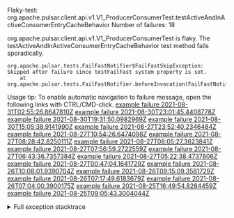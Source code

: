         
Flaky-test: org.apache.pulsar.client.api.v1.V1_ProducerConsumerTest.testActiveAndInActiveConsumerEntryCacheBehavior
Number of failures: 18

org.apache.pulsar.client.api.v1.V1_ProducerConsumerTest is flaky. The testActiveAndInActiveConsumerEntryCacheBehavior test method fails sporadically.

```
org.apache.pulsar.tests.FailFastNotifier$FailFastSkipException: Skipped after failure since testFailFast system property is set.
	at org.apache.pulsar.tests.FailFastNotifier.beforeInvocation(FailFastNotifier.java:88)

```

Usage tip: To enable automatic navigation to failure message, open the following links with CTRL/CMD-click.
[example failure 2021-08-31T02:55:26.8647810Z](https://github.com/apache/pulsar/runs/3468534483?check_suite_focus=true#step:9:643)
[example failure 2021-08-30T23:01:45.4408778Z](https://github.com/apache/pulsar/runs/3467152590?check_suite_focus=true#step:9:651)
[example failure 2021-08-30T19:31:50.0982969Z](https://github.com/apache/pulsar/runs/3465551342?check_suite_focus=true#step:9:655)
[example failure 2021-08-30T15:05:38.9141990Z](https://github.com/apache/pulsar/runs/3463119398?check_suite_focus=true#step:9:643)
[example failure 2021-08-27T23:52:40.2346484Z](https://github.com/apache/pulsar/runs/3447917315?check_suite_focus=true#step:9:643)
[example failure 2021-08-27T10:54:26.6474098Z](https://github.com/apache/pulsar/runs/3442314708?check_suite_focus=true#step:9:651)
[example failure 2021-08-27T08:28:42.8250111Z](https://github.com/apache/pulsar/runs/3441181162?check_suite_focus=true#step:9:643)
[example failure 2021-08-27T08:05:27.3623841Z](https://github.com/apache/pulsar/runs/3440980370?check_suite_focus=true#step:9:661)
[example failure 2021-08-27T07:56:59.2722559Z](https://github.com/apache/pulsar/runs/3440855241?check_suite_focus=true#step:9:643)
[example failure 2021-08-27T06:43:36.7357384Z](https://github.com/apache/pulsar/runs/3440456730?check_suite_focus=true#step:9:643)
[example failure 2021-08-27T05:22:38.4737806Z](https://github.com/apache/pulsar/runs/3440010388?check_suite_focus=true#step:9:651)
[example failure 2021-08-27T00:47:04.1641729Z](https://github.com/apache/pulsar/runs/3438608599?check_suite_focus=true#step:9:643)
[example failure 2021-08-26T10:08:01.9390704Z](https://github.com/apache/pulsar/runs/3431383943?check_suite_focus=true#step:9:643)
[example failure 2021-08-26T09:15:09.3581729Z](https://github.com/apache/pulsar/runs/3430942268?check_suite_focus=true#step:9:648)
[example failure 2021-08-26T07:17:49.6183679Z](https://github.com/apache/pulsar/runs/3429972501?check_suite_focus=true#step:9:640)
[example failure 2021-08-26T07:04:00.3900175Z](https://github.com/apache/pulsar/runs/3429892136?check_suite_focus=true#step:9:648)
[example failure 2021-08-25T16:49:54.8284459Z](https://github.com/apache/pulsar/runs/3424390559?check_suite_focus=true#step:9:652)
[example failure 2021-08-25T09:05:43.3004044Z](https://github.com/apache/pulsar/runs/3420085427?check_suite_focus=true#step:10:604)


<details>
<summary>Full exception stacktrace</summary>
<code><pre>
org.apache.pulsar.tests.FailFastNotifier$FailFastSkipException: Skipped after failure since testFailFast system property is set.
	at org.apache.pulsar.tests.FailFastNotifier.beforeInvocation(FailFastNotifier.java:88)

</pre></code>
</details>

